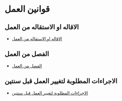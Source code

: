 # قوانين العمل

## الاقاله او الاستقاله من العمل
- [الاقاله او الاستقاله من العمل](#)

## الفصل من العمل
- [الفصل من العمل](#)

## الاجراءات المطلوبة لتغيير العمل قبل سنتين
- [الاجراءات المطلوبة لتغيير العمل قبل سنتين](#)
